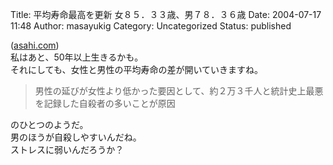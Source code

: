Title: 平均寿命最高を更新 女８５．３３歳、男７８．３６歳
Date: 2004-07-17 11:48
Author: masayukig
Category: Uncategorized
Status: published

([asahi.com](http://www.asahi.com/national/update/0717/001.html?2004))  
私はあと、50年以上生きるかも。  
それにしても、女性と男性の平均寿命の差が開いていきますね。  

> 男性の延びが女性より低かった要因として、約２万３千人と統計史上最悪を記録した自殺者の多いことが原因

のひとつのようだ。  
男のほうが自殺しやすいんだね。  
ストレスに弱いんだろうか？

